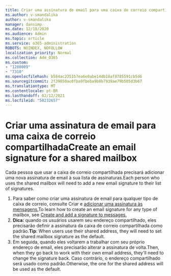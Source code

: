 ```yaml
---
title: Criar uma assinatura de email para uma caixa de correio compartilhada
ms.author: v-smandalika
author: v-smandalika
manager: dansimp
ms.date: 12/18/2020
ms.audience: Admin
ms.topic: article
ms.service: o365-administration
ROBOTS: NOINDEX, NOFOLLOW
localization_priority: Normal
ms.collection: Adm_O365
ms.custom:
- "1200009"
- "7310"
ms.openlocfilehash: b584ac2351b7ea6e0abe14db18af8785591cb5d6
ms.sourcegitcommit: 2f39850ac0fba9fbeba9b8b7939ae79b505d3b67
ms.translationtype: MT
ms.contentlocale: pt-BR
ms.lasthandoff: 02/12/2021
ms.locfileid: "50232657"
---
```

# <a name="create-an-email-signature-for-a-shared-mailbox"></a><span data-ttu-id="aeec5-102">Criar uma assinatura de email para uma caixa de correio compartilhada</span><span class="sxs-lookup"><span data-stu-id="aeec5-102">Create an email signature for a shared mailbox</span></span>

<span data-ttu-id="aeec5-103">Cada pessoa que usar a caixa de correio compartilhada precisará adicionar uma nova assinatura de email à sua lista de assinaturas.</span><span class="sxs-lookup"><span data-stu-id="aeec5-103">Each person who uses the shared mailbox will need to add a new email signature to their list of signatures.</span></span>

1. <span data-ttu-id="aeec5-104">Para saber como criar uma assinatura de email para qualquer tipo de caixa de correio, consulte Criar e [adicionar uma assinatura às mensagens.](https://support.office.com/article/8ee5d4f4-68fd-464a-a1c1-0e1c80bb27f2)</span><span class="sxs-lookup"><span data-stu-id="aeec5-104">To learn how to create an email signature for any type of mailbox, see [Create and add a signature to messages.](https://support.office.com/article/8ee5d4f4-68fd-464a-a1c1-0e1c80bb27f2)</span></span>
2. <span data-ttu-id="aeec5-105">**Dica:** quando os usuários usarem seu endereço compartilhado, eles precisarão definir a assinatura da caixa de correio compartilhada como padrão.</span><span class="sxs-lookup"><span data-stu-id="aeec5-105">**Tip**: When users use their shared address, they will need to set the shared mailbox signature as the default.</span></span>
3. <span data-ttu-id="aeec5-106">Em seguida, quando eles voltarem a trabalhar com seu próprio endereço de email, eles precisarão alterar a assinatura de volta.</span><span class="sxs-lookup"><span data-stu-id="aeec5-106">Then, when they go back to work with their own email address, they'll need to change the signature back.</span></span> <span data-ttu-id="aeec5-107">Caso contrário, o endereço compartilhado será usado como padrão.</span><span class="sxs-lookup"><span data-stu-id="aeec5-107">Otherwise, the one for the shared address will be used as the default.</span></span>